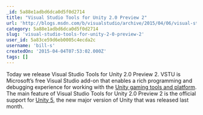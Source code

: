 ```yaml
---
_id: 5a88e1adbd6dca0d5f0d2714
title: "Visual Studio Tools for Unity 2.0 Preview 2"
url: 'http://blogs.msdn.com/b/visualstudio/archive/2015/04/06/visual-studio-tools-for-unity-2-0-preview-2.aspx'
category: 5a88e1adbd6dca0d5f0d2714
slug: 'visual-studio-tools-for-unity-2-0-preview-2'
user_id: 5a83ce59d6eb0005c4ecda2c
username: 'bill-s'
createdOn: '2015-04-04T07:53:02.000Z'
tags: []
---
```


Today we release Visual Studio Tools for Unity 2.0 Preview 2. VSTU is Microsoft’s free Visual Studio add-on that enables a rich programming and debugging experience for working with the <a href="http://unity3d.com/">Unity gaming tools and platform</a>. The main feature of Visual Studio Tools for Unity 2.0 Preview 2 is the official support for <a href="http://unity3d.com/5">Unity 5</a>, the new major version of Unity that was released last month.
